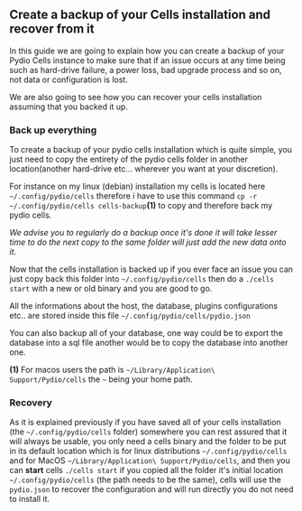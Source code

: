 ## Create a backup of your Cells installation and recover from it

In this guide we are going to explain how you can create a backup of your Pydio Cells instance to make sure that if an issue occurs at any time being such as hard-drive failure, a power loss, bad upgrade process and so on, not data or configuration is lost.

We are also going to see how you can recover your cells installation assuming that you backed it up.

### Back up everything

To create a backup of your pydio cells installation which is quite simple, you just need to copy the entirety of the pydio cells folder in another location(another hard-drive etc... wherever you want at your discretion).

For instance on my linux (debian) installation my cells is located here `~/.config/pydio/cells`
therefore i have to use this command `cp -r ~/.config/pydio/cells cells-backup`**(1)** to copy and therefore back my pydio cells.

_We advise you to regularly do a backup once it's done it will take lesser time to do the next copy to the same folder will just add the new data onto it_.

Now that the cells installation is backed up if you ever face an issue you can just copy back this folder into `~/.config/pydio/cells` then do a `./cells start` with a new or old binary and you are good to go.

All the informations about the host, the database, plugins configurations etc.. are stored inside this file `~/.config/pydio/cells/pydio.json`

You can also backup all of your database, one way could be to export the database into a sql file another would be to copy the database into another one.

__(1)__ For macos users the path is `~/Library/Application\ Support/Pydio/cells` the `~` being your home path.

### Recovery

As it is explained previously if you have saved all of your cells installation (the `~/.config/pydio/cells` folder) somewhere you can rest assured that it will always be usable, you only need a cells binary and the folder to be put in its default location which is for linux distributions `~/.config/pydio/cells` and for MacOS `~/Library/Application\ Support/Pydio/cells`, and then you can **start** cells `./cells start` if you copied all the folder it's initial location `~/.config/pydio/cells` (the path needs to be the same), cells will use the `pydio.json` to recover the configuration and will run directly you do not need to install it.

